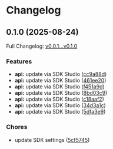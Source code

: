 # Changelog

## 0.1.0 (2025-08-24)

Full Changelog: [v0.0.1...v0.1.0](https://github.com/beeper/desktop-api-js/compare/v0.0.1...v0.1.0)

### Features

* **api:** update via SDK Studio ([cc9a88d](https://github.com/beeper/desktop-api-js/commit/cc9a88d50361bb8f0547b24cbdf6d0d6e6b61e87))
* **api:** update via SDK Studio ([461ee20](https://github.com/beeper/desktop-api-js/commit/461ee20c6a395014969262f0b2733ead8b20cfd8))
* **api:** update via SDK Studio ([f451a9d](https://github.com/beeper/desktop-api-js/commit/f451a9d07115959fa0bcb02996ca6809606eeb74))
* **api:** update via SDK Studio ([8bd03c9](https://github.com/beeper/desktop-api-js/commit/8bd03c9935ebd6bc1d974c9bac0372f7e16db3eb))
* **api:** update via SDK Studio ([c18aaf2](https://github.com/beeper/desktop-api-js/commit/c18aaf23a04b97ab55f43d479ef351724b071462))
* **api:** update via SDK Studio ([34d3a1c](https://github.com/beeper/desktop-api-js/commit/34d3a1c3e185bc7fac23983855cb43055244a288))
* **api:** update via SDK Studio ([5dfa3e9](https://github.com/beeper/desktop-api-js/commit/5dfa3e98f5f77f3039907c8f799017990bd5836d))


### Chores

* update SDK settings ([5cf5745](https://github.com/beeper/desktop-api-js/commit/5cf5745b8b07bdbe89099f3d3d25238cf155c33b))
